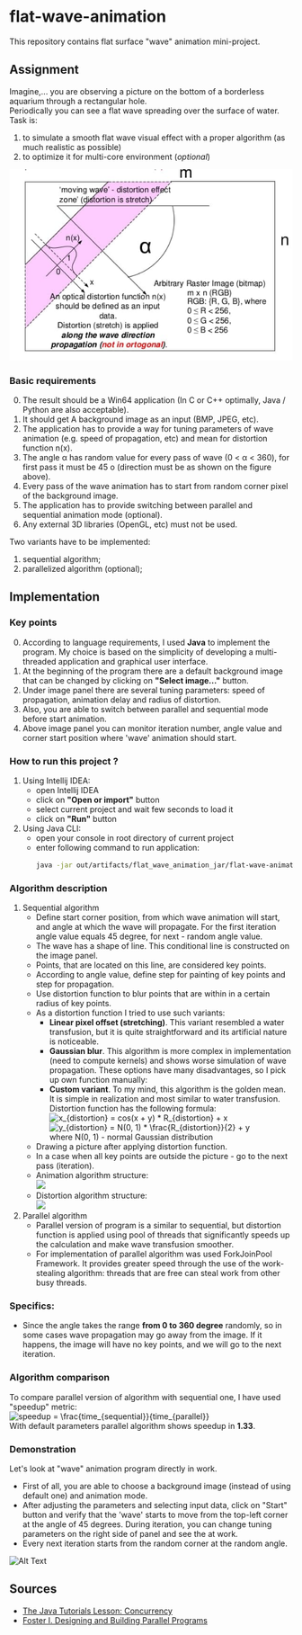 # flat-wave-animation
This repository contains flat surface "wave" animation mini-project.

## Assignment
Imagine,... you are observing a picture on the bottom of a borderless aquarium through a rectangular hole.<br>
Periodically you can see a flat wave spreading over the surface of water.<br>
Task is:
1. to simulate a smooth flat wave visual effect with a proper algorithm (as much
realistic as possible)
2. to optimize it for multi-core environment (_optional_)

![](img/task.jpg "task")

### Basic requirements
0. The result should be a Win64 application (In C or C++ optimally, Java / Python are also acceptable).
1. It should get A background image as an input (BMP, JPEG, etc).
2. The application has to provide a way for tuning parameters of wave animation (e.g. speed of propagation, etc) and mean for distortion function n(x).
3. The angle α has random value for every pass of wave (0 < α < 360), for first pass it must be 45 o (direction must be as shown on the figure above).
4. Every pass of the wave animation has to start from random corner pixel of the background image.
5. The application has to provide switching between parallel and sequential animation mode (optional).
6. Any external 3D libraries (OpenGL, etc) must not be used.

Two variants have to be implemented:
1. sequential algorithm;
2. parallelized algorithm (optional);

## Implementation

### Key points
0. According to language requirements, I used **Java** to implement the program. My choice is based on the simplicity of developing a multi-threaded application and graphical user interface.
1. At the beginning of the program there are a default background image that can be changed by clicking on **"Select image..."** button.
2. Under image panel there are several tuning parameters: speed of propagation, animation delay and radius of distortion.
3. Also, you are able to switch between parallel and sequential mode before start animation.
4. Above image panel you can monitor iteration number, angle value and corner start position where 'wave' animation should start.

### How to run this project ?
1. Using Intellij IDEA: 
    + open Intellij IDEA
    + click on **"Open or import"** button
    + select current project and wait few seconds to load it
    + click on **"Run"** button
2. Using Java CLI:
    + open your console in root directory of current project
    + enter following command to run application:
        ```bash
        java -jar out/artifacts/flat_wave_animation_jar/flat-wave-animation.jar
        ```

### Algorithm description
1. Sequential algorithm 
    + Define start corner position, from which wave animation will start, and angle at which the wave will propagate. For the first iteration angle value equals 45 degree, for next - random angle value.   
    + The wave has a shape of line. This conditional line is constructed on the image panel.
    + Points, that are located on this line, are considered key points.
    + According to angle value, define step for painting of key points and step for propagation.
    + Use distortion function to blur points that are within in a certain radius of key points.
    + As a distortion function I tried to use such variants:
        - **Linear pixel offset (stretching)**. This variant resembled a water transfusion, but it is quite straightforward and its artificial nature is noticeable.
        - **Gaussian blur**. This algorithm is more complex in implementation (need to compute kernels) and shows worse simulation of wave propagation. 
      These options have many disadvantages, so I pick up own function manually:
        - **Custom variant**. To my mind, this algorithm is the golden mean. It is simple in realization and most similar to water transfusion. Distortion function has the following formula:
        <br><img src="https://latex.codecogs.com/svg.image?x_{distortion}&space;=&space;cos(x&space;&plus;&space;y)&space;*&space;R_{distortion}&space;&plus;&space;x" title="x_{distortion} = cos(x + y) * R_{distortion} + x" />
        <br><img src="https://latex.codecogs.com/svg.image?y_{distortion}&space;=&space;N(0,&space;1)&space;*&space;\frac{R_{distortion}}{2}&space;&plus;&space;y" title="y_{distortion} = N(0, 1) * \frac{R_{distortion}}{2} + y" /><br>
        where N(0, 1) - normal Gaussian distribution
   + Drawing a picture after applying distortion function.
   + In a case when all key points are outside the picture - go to the next pass (iteration).
   + Animation algorithm structure:
   <br><img src="http://yuml.me/diagram/scruffy/class/[note: **simplified animation algorithm structure**{bg:wheat}], [click on 'start' button]-^[animation is run {bg:orange}]1-^[set angle. corner]-^[calculate parameters for animation (step speed)]-^[pass is run {bg:orange}]1-^[compute wave function key points]-^[apply distortion]-^[pass is run {bg:orange}], [animation is run {bg:orange}]0-^[stop animation], [pass is run {bg:orange}]0-^[animation is run {bg:orange}]"><br>
   + Distortion algorithm structure:
   <br><img src="http://yuml.me/diagram/scruffy/class/[note: **simplified distortion algorithm structure**{bg:wheat}], [distortion algorithm start]-^[set minX, minY, maxX, maxY using coordinates of key points]-^[for each x between minX and maxX{bg:orange}]1-^[for each y between minY and maxY{bg:orange}]1-^[(x, y) point is near any key point in some radius{bg:orange}]1-^[distor each channel for (x, y) point], [distor each channel for (x, y) point]-^[for each y between minY and maxY{bg:orange}],[(x, y) point is near any key point in some radius{bg:orange}]0-^[for each y between minY and maxY{bg:orange}], [for each y between minY and maxY{bg:orange}]0-^[for each x between minX and maxX{bg:orange}], [for each x between minX and maxX{bg:orange}]0-^[distortion algorithm end]"><br>
2. Parallel algorithm
    + Parallel version of program is a similar to sequential, but distortion function is applied using pool of threads that significantly speeds up the calculation and make wave transfusion smoother.
    + For implementation of parallel algorithm was used ForkJoinPool Framework. It provides greater speed through the use of the work-stealing algorithm: threads that are free can steal work from other busy threads.

### Specifics: 
+ Since the angle takes the range **from 0 to 360 degree** randomly, so in some cases wave propagation may go away from the image. If it happens, the image will have no key points, and we will go to the next iteration.

### Algorithm comparison
To compare parallel version of algorithm with sequential one, I have used "speedup" metric:
<br><img src="https://latex.codecogs.com/svg.image?speedup&space;=&space;\frac{time_{sequential}}{time_{parallel}}" title="speedup = \frac{time_{sequential}}{time_{parallel}}" /><br>
With default parameters parallel algorithm shows speedup in **1.33**. 

### Demonstration
Let's look at "wave" animation program directly in work. 
+ First of all, you are able to choose a background image (instead of using default one) and animation mode. 
+ After adjusting the parameters and selecting input data, click on "Start" button and verify that the 'wave' starts to move from the top-left corner at the angle of 45 degrees. During iteration, you can change tuning parameters on the right side of panel and see the at work.
+ Every next iteration starts from the random corner at the random angle.

![Alt Text](img/demo.gif)

## Sources
+ [The Java Tutorials Lesson: Concurrency](https://docs.oracle.com/javase/tutorial/essential/concurrency/index.html)
+ [Foster I. Designing and Building Parallel Programs](http://www.mcs.anl.gov/~itf/dbpp/text/book.html)